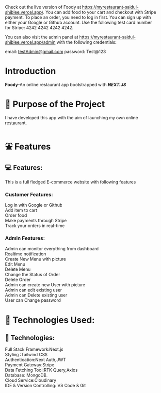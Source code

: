 Check out the live version of Foody at https://myrestaurant-saidul-shiblee.vercel.app/. You can add food to your cart and checkout with Stripe payment. To place an order, you need to log in first. You can sign up with either your Google or Github account.
Use the following test card number for Stripe: 4242 4242 4242 4242.

You can also visit the admin panel at https://myrestaurant-saidul-shiblee.vercel.app/admin with the following credentials:

email: testAdmin@gmail.com
password: Test@123

# Introduction

**Foody**-An online restaurant app bootstrapped with **_<span style={color:red}>NEXT.JS </span>_**

# 🎯 Purpose of the Project

I have developed this app with the aim of launching my own online restaurant.

# ⛲ Features

## 💻 Features:

This is a full fledged E-commerce website with following features

### Customer Features:

Log in with Google or Github<br />
Add item to cart<br />
Order food<br />
Make payments through Stripe<br />
Track your orders in real-time<br />

### Admin Features:

Admin can monitor everything from dashboard<br />
Realtime notification <br />
Create New Menu with picture <br />
Edit Menu <br />
Delete Menu <br />
Change the Status of Order<br />
Delete Order <br />
Admin can create new User with picture <br />
Admin can edit existing user <br />
Admin can Delete existing user <br />
User can Change password<br />

# 🧰 Technologies Used:

## 📱 Technologies:

Full Stack Framework:Next.js<br/>
Styling :Tailwind CSS<br/>
Authentication:Next Auth,JWT<br/>
Payment Gateway:Stripe <br/>
Data Fetching Tool:RTK Query,Axios <br/>
Database: MongoDB.<br/>
Cloud Service:Cloudinary<br/>
IDE & Version Controlling: VS Code & Git <br/>
